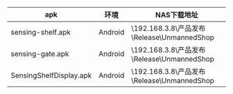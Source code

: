  |apk | 环境 | NAS下载地址| 
|---|---|---|
|sensing-shelf.apk|Android |\\192.168.3.8\产品发布\Release\UnmannedShop|
|sensing-gate.apk|Android |\\192.168.3.8\产品发布\Release\UnmannedShop|
|SensingShelfDisplay.apk|Android |\\192.168.3.8\产品发布\Release\UnmannedShop|
